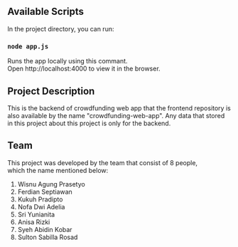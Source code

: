 ## Available Scripts
In the project directory, you can run:

### `node app.js`
Runs the app locally using this commant. <br />
Open http://localhost:4000 to view it in the browser.

## Project Description
This is the backend of crowdfunding web app that the frontend repository is also available by the name "crowdfunding-web-app". Any data that stored in this project about this project is only for the backend.

## Team
This project was developed by the team that consist of 8 people, <br />
which the name mentioned below:
1. Wisnu Agung Prasetyo
2. Ferdian Septiawan
3. Kukuh Pradipto
4. Nofa Dwi Adelia
5. Sri Yunianita
6. Anisa Rizki
7. Syeh Abidin Kobar
8. Sulton Sabilla Rosad